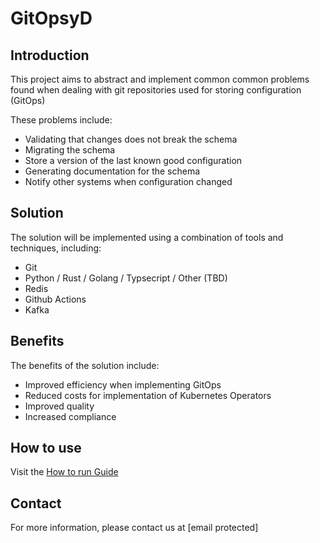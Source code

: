 # GitOpsyD 

## Introduction

This project aims to abstract and implement common common problems found when dealing with git repositories used for storing configuration (GitOps)

These problems include:

* Validating that changes does not break the schema
* Migrating the schema
* Store a version of the last known good configuration
* Generating documentation for the schema
* Notify other systems when configuration changed

## Solution

The solution will be implemented using a combination of tools and techniques, including:

* Git
* Python / Rust / Golang / Typsecript / Other (TBD)
* Redis
* Github Actions
* Kafka

## Benefits

The benefits of the solution include:

* Improved efficiency when implementing GitOps
* Reduced costs for implementation of Kubernetes Operators
* Improved quality
* Increased compliance

## How to use

Visit the [How to run Guide](#)


## Contact

For more information, please contact us at [email protected]

